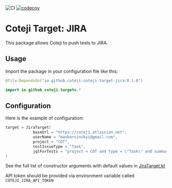 ![CI](https://github.com/coteji/coteji-target-jira/workflows/CI/badge.svg?branch=master)
[![codecov](https://codecov.io/gh/coteji/coteji-target-jira/branch/master/graph/badge.svg?token=gXXOQPNGfc)](https://codecov.io/gh/coteji/coteji-target-jira)

# Coteji Target: JIRA

This package allows Coteji to push tests to JIRA.

## Usage

Import the package in your configuration file like this:

```kotlin
@file:DependsOn("io.github.coteji:coteji-target-jira:0.1.0")

import io.github.coteji.targets.*
```

## Configuration

Here is the example of configuration:

```kotlin
target = JiraTarget(
            baseUrl = "https://coteji.atlassian.net",
            userName = "maxbarvinskyi@gmail.com",
            project = "COT",
            testIssueType = "Task",
            jqlForTests = "project = COT and type = \"Task\" and summary ~ \"TEST\""
)
```

See the full list of constructor arguments with default values
in [JiraTarget.kt](src/main/kotlin/io/github/coteji/targets/JiraTarget.kt)

API token should be provided via environment variable called `COTEJI_JIRA_API_TOKEN`